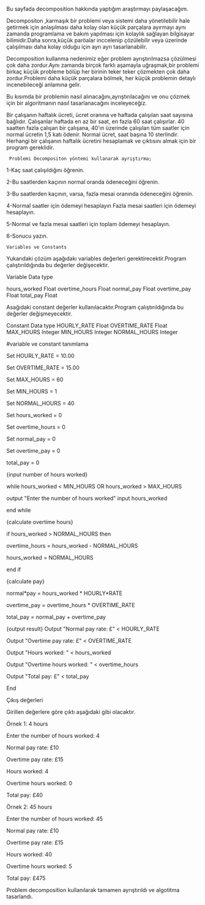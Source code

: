 Bu sayfada decomposition hakkında yaptığım araştırmayı paylaşacağım.

Decompositon ,karmaşık bir problemi veya sistemi daha yönetilebilir hale getirmek için anlaşılması daha kolay olan küçük parçalara ayırmayı aynı zamanda programlama ve bakım yapılması için kolaylık sağlayan bilgisayar bilimidir.Daha sonra,küçük paröalar inccelenip çözülebilir veya üzerinde çalışılması daha kolay olduğu için ayrı ayrı tasarlanabilir.

Decomposition kullanma nedenimiz eğer problem ayrıştırılmazsa çözülmesi çok daha zordur.Aynı zamanda birçok farklı aşamayla uğraşmak,bir problemi birkaç küçük probleme bölüp her birinin teker teker çözmekten çok daha zordur.Problemi daha küçük parçalara bölmek, her küçük problemin detaylı incenebileceği anlamına gelir.

Bu kısımda bir problemin nasıl alınacağını,ayrıştırılacağını ve onu çözmek için bir algoritmanın nasıl tasarlanacağını inceleyeceğiz.

Bir çalışanın haftalık ücreti, ücret oranına ve haftada çalışılan saat sayısına bağlıdır. Çalışanlar haftada en az bir saat, en fazla 60 saat çalışırlar. 40 saatten fazla çalışan bir çalışana, 40'ın üzerinde çalışılan tüm saatler için normal ücretin 1,5 katı ödenir. Normal ücret, saat başına 10 sterlindir. Herhangi bir çalışanın haftalık ücretini hesaplamak ve çıktısını almak için bir program gereklidir.

     Problemi Decompositon yöntemi kullanarak ayrıştırma;

1-Kaç saat çalışıldığını öğrenin.

2-Bu saatlerden kaçının normal oranda ödeneceğini öğrenin.

3-Bu saatlerden kaçının, varsa, fazla mesai oranında ödeneceğini öğrenin.

4-Normal saatler için ödemeyi hesaplayın Fazla mesai saatleri için ödemeyi hesaplayın.

5-Normal ve fazla mesai saatleri için toplam ödemeyi hesaplayın.

6-Sonucu yazın.

    Variables ve Constants

Yukarıdaki çözüm aşağıdakı variables değerleri gerektirecektir.Program çalıştırıldığında bu değerler değişecektir.

Variable Data type

hours_worked Float
overtime_hours Float
normal_pay Float
overtime_pay Float
total_pay Float

Asağıdaki constant değerler kullanılacaktır.Program çalıştırıldığında bu değerler değişmeyecektir.

Constant Data type
HOURLY_RATE Float
OVERTIME_RATE Float
MAX_HOURS Integer
MIN_HOURS Integer
NORMAL_HOURS Integer

#variable ve constant tanımlama

Set HOURLY_RATE = 10.00

Set OVERTIME_RATE = 15.00

Set MAX_HOURS = 60

Set MIN_HOURS = 1

Set NORMAL_HOURS = 40

Set hours_worked = 0

Set overtime_hours = 0

Set normal_pay = 0

Set overtime_pay = 0

total_pay = 0

{input number of hours worked}

while hours_worked < MIN_HOURS OR hours_worked > MAX_HOURS

output "Enter the number of hours worked"
input hours_worked

end while

{calculate overtime hours}

if hours_worked > NORMAL_HOURS then

overtime_hours = hours_worked - NORMAL_HOURS

hours_worked = NORMAL_HOURS

end if

{calculate pay}

normal*pay = hours_worked * HOURLY\*RATE

overtime_pay = overtime_hours \* OVERTIME_RATE

total_pay = normal_pay + overtime_pay

{output result}
Output "Normal pay rate: £" < HOURLY_RATE

Output "Overtime pay rate: £" < OVERTIME_RATE

Output "Hours worked: " < hours_worked

Output "Overtime hours worked: " < overtime_hours

Output "Total pay: £" < total_pay

End

Çıkış değerleri

Girillen değerlere göre çıktı aşağıdaki gibi olacaktır.

Örnek 1: 4 hours

Enter the number of hours worked: 4

Normal pay rate: £10

Overtime pay rate: £15

Hours worked: 4

Overtime hours worked: 0

Total pay: £40

Örnek 2: 45 hours

Enter the number of hours worked: 45

Normal pay rate: £10

Overtime pay rate: £15

Hours worked: 40

Overtime hours worked: 5

Total pay: £475

Problem decomposition kullanılarak tamamen ayrıştırıldı ve algotitma tasarlandı.
